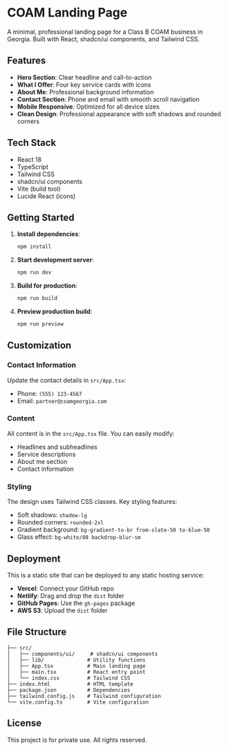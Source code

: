 # COAM Landing Page

A minimal, professional landing page for a Class B COAM business in Georgia. Built with React, shadcn/ui components, and Tailwind CSS.

## Features

- **Hero Section**: Clear headline and call-to-action
- **What I Offer**: Four key service cards with icons
- **About Me**: Professional background information
- **Contact Section**: Phone and email with smooth scroll navigation
- **Mobile Responsive**: Optimized for all device sizes
- **Clean Design**: Professional appearance with soft shadows and rounded corners

## Tech Stack

- React 18
- TypeScript
- Tailwind CSS
- shadcn/ui components
- Vite (build tool)
- Lucide React (icons)

## Getting Started

1. **Install dependencies**:
   ```bash
   npm install
   ```

2. **Start development server**:
   ```bash
   npm run dev
   ```

3. **Build for production**:
   ```bash
   npm run build
   ```

4. **Preview production build**:
   ```bash
   npm run preview
   ```

## Customization

### Contact Information
Update the contact details in `src/App.tsx`:
- Phone: `(555) 123-4567`
- Email: `partner@coamgeorgia.com`

### Content
All content is in the `src/App.tsx` file. You can easily modify:
- Headlines and subheadlines
- Service descriptions
- About me section
- Contact information

### Styling
The design uses Tailwind CSS classes. Key styling features:
- Soft shadows: `shadow-lg`
- Rounded corners: `rounded-2xl`
- Gradient background: `bg-gradient-to-br from-slate-50 to-blue-50`
- Glass effect: `bg-white/80 backdrop-blur-sm`

## Deployment

This is a static site that can be deployed to any static hosting service:

- **Vercel**: Connect your GitHub repo
- **Netlify**: Drag and drop the `dist` folder
- **GitHub Pages**: Use the `gh-pages` package
- **AWS S3**: Upload the `dist` folder

## File Structure

```
├── src/
│   ├── components/ui/     # shadcn/ui components
│   ├── lib/              # Utility functions
│   ├── App.tsx           # Main landing page
│   ├── main.tsx          # React entry point
│   └── index.css         # Tailwind CSS
├── index.html            # HTML template
├── package.json          # Dependencies
├── tailwind.config.js    # Tailwind configuration
└── vite.config.ts        # Vite configuration
```

## License

This project is for private use. All rights reserved. 